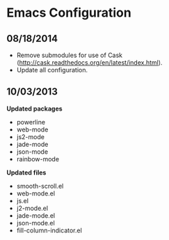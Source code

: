 Emacs Configuration
===================

08/18/2014
----------
- Remove submodules for use of Cask (http://cask.readthedocs.org/en/latest/index.html).
- Update all configuration.

10/03/2013
----------

**Updated packages**
- powerline
- web-mode
- js2-mode
- jade-mode
- json-mode
- rainbow-mode

**Updated files**
- smooth-scroll.el
- web-mode.el
- js.el
- j2-mode.el
- jade-mode.el
- json-mode.el
- fill-column-indicator.el
